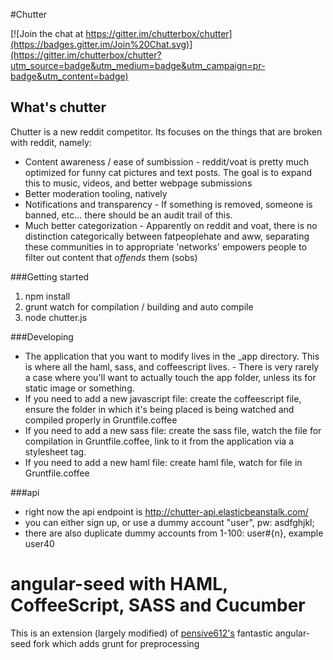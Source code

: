 #Chutter

[![Join the chat at https://gitter.im/chutterbox/chutter](https://badges.gitter.im/Join%20Chat.svg)](https://gitter.im/chutterbox/chutter?utm_source=badge&utm_medium=badge&utm_campaign=pr-badge&utm_content=badge)


## What's chutter
Chutter is a new reddit competitor. Its focuses on the things that are broken with reddit, namely: 
* Content awareness / ease of sumbission - reddit/voat is pretty much optimized for funny cat pictures and text posts. The goal is to expand this to music, videos, and better webpage submissions
* Better moderation tooling, natively
* Notifications and transparency - If something is removed, someone is banned, etc... there should be an audit trail of this. 
* Much better categorization - Apparently on reddit and voat, there is no distinction categorically between fatpeoplehate and aww, separating these communities in to appropriate 'networks' empowers people to filter out content that *offends* them (sobs)



###Getting started

1. npm install
2. grunt watch for compilation / building
and auto compile
3. node chutter.js


###Developing

- The application that you want to modify lives in the _app directory. This is where all the haml, sass, and coffeescript lives. - There is very rarely a case where you'll want to actually touch the app folder, unless its for static image or something.
- If you need to add a new javascript file: create the coffeescript file, ensure the folder in which it's being placed is being watched and compiled properly in Gruntfile.coffee
- If you need to add a new sass file: create the sass file, watch the file for compilation in Gruntfile.coffee, link to it from the application via a stylesheet tag.
- If you need to add a new haml file: create haml file, watch for file in Gruntfile.coffee

###api

* right now the api endpoint is http://chutter-api.elasticbeanstalk.com/
* you can either sign up, or use a dummy account "user", pw: asdfghjkl; 
* there are also duplicate dummy accounts from 1-100: user#{n}, example user40

# angular-seed with HAML, CoffeeScript, SASS and Cucumber

This is an extension (largely modified) of
[pensive612's](https://github.com/pensive612/angular-seed) fantastic
angular-seed fork which adds grunt for preprocessing


